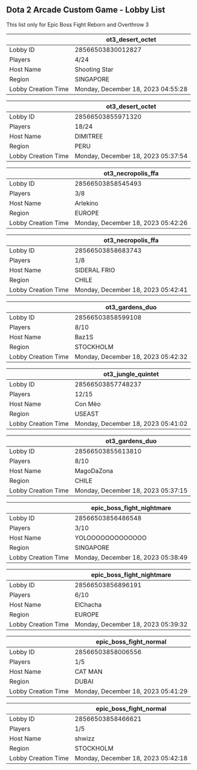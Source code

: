 ## Dota 2 Arcade Custom Game - Lobby List

This list only for Epic Boss Fight Reborn and Overthrow 3

|  | ot3_desert_octet |
| ------ | ------ |
| Lobby ID | 28566503830012827 |
| Players | 4/24 |
| Host Name | Shooting Star |
| Region | SINGAPORE |
| Lobby Creation Time | Monday, December 18, 2023 04:55:28 |


|  | ot3_desert_octet |
| ------ | ------ |
| Lobby ID | 28566503855971320 |
| Players | 18/24 |
| Host Name | DIMITREE |
| Region | PERU |
| Lobby Creation Time | Monday, December 18, 2023 05:37:54 |


|  | ot3_necropolis_ffa |
| ------ | ------ |
| Lobby ID | 28566503858545493 |
| Players | 3/8 |
| Host Name | Arlekino |
| Region | EUROPE |
| Lobby Creation Time | Monday, December 18, 2023 05:42:26 |


|  | ot3_necropolis_ffa |
| ------ | ------ |
| Lobby ID | 28566503858683743 |
| Players | 1/8 |
| Host Name | SIDERAL FRIO |
| Region | CHILE |
| Lobby Creation Time | Monday, December 18, 2023 05:42:41 |


|  | ot3_gardens_duo |
| ------ | ------ |
| Lobby ID | 28566503858599108 |
| Players | 8/10 |
| Host Name | Baz1S |
| Region | STOCKHOLM |
| Lobby Creation Time | Monday, December 18, 2023 05:42:32 |


|  | ot3_jungle_quintet |
| ------ | ------ |
| Lobby ID | 28566503857748237 |
| Players | 12/15 |
| Host Name | Con Mèo |
| Region | USEAST |
| Lobby Creation Time | Monday, December 18, 2023 05:41:02 |


|  | ot3_gardens_duo |
| ------ | ------ |
| Lobby ID | 28566503855613810 |
| Players | 8/10 |
| Host Name | MagoDaZona |
| Region | CHILE |
| Lobby Creation Time | Monday, December 18, 2023 05:37:15 |


|  | epic_boss_fight_nightmare |
| ------ | ------ |
| Lobby ID | 28566503856486548 |
| Players | 3/10 |
| Host Name | YOLOOOOOOOOOOOOO |
| Region | SINGAPORE |
| Lobby Creation Time | Monday, December 18, 2023 05:38:49 |


|  | epic_boss_fight_nightmare |
| ------ | ------ |
| Lobby ID | 28566503856896191 |
| Players | 6/10 |
| Host Name | ElChacha |
| Region | EUROPE |
| Lobby Creation Time | Monday, December 18, 2023 05:39:32 |


|  | epic_boss_fight_normal |
| ------ | ------ |
| Lobby ID | 28566503858006556 |
| Players | 1/5 |
| Host Name | CAT MAN |
| Region | DUBAI |
| Lobby Creation Time | Monday, December 18, 2023 05:41:29 |


|  | epic_boss_fight_normal |
| ------ | ------ |
| Lobby ID | 28566503858466621 |
| Players | 1/5 |
| Host Name | shwizz |
| Region | STOCKHOLM |
| Lobby Creation Time | Monday, December 18, 2023 05:42:18 |


